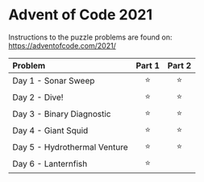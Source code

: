 # Advent of Code 2021

Instructions to the puzzle problems are found on: https://adventofcode.com/2021/

| **Problem**                  | Part 1 | Part 2 |
| :--------------------------- | :----: | :----: |
| Day 1 - Sonar Sweep          | :star: | :star: |
| Day 2 - Dive!                | :star: | :star: |
| Day 3 - Binary Diagnostic    | :star: | :star: |
| Day 4 - Giant Squid          | :star: | :star: |
| Day 5 - Hydrothermal Venture | :star: | :star: |
| Day 6 - Lanternfish          | :star: |  |